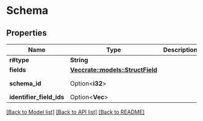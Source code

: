 # Schema

## Properties

Name | Type | Description | Notes
------------ | ------------- | ------------- | -------------
**r#type** | **String** |  | 
**fields** | [**Vec<crate::models::StructField>**](StructField.md) |  | 
**schema_id** | Option<**i32**> |  | [optional][readonly]
**identifier_field_ids** | Option<**Vec<i32>**> |  | [optional]

[[Back to Model list]](../README.md#documentation-for-models) [[Back to API list]](../README.md#documentation-for-api-endpoints) [[Back to README]](../README.md)


